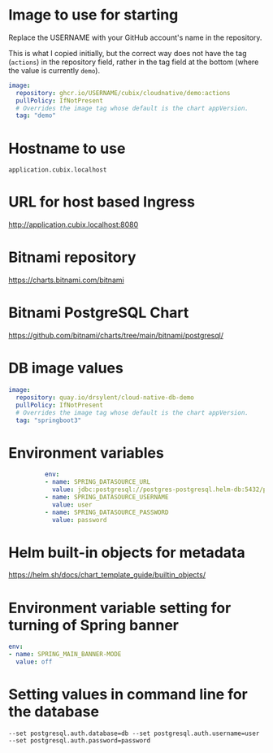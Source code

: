 # Image to use for starting

Replace the USERNAME with your GitHub account's name in the repository.

This is what I copied initially, 
but the correct way does not have the tag (`actions`) in the repository field, rather
in the tag field at the bottom (where the value is currently `demo`).

```yaml
image:
  repository: ghcr.io/USERNAME/cubix/cloudnative/demo:actions
  pullPolicy: IfNotPresent
  # Overrides the image tag whose default is the chart appVersion.
  tag: "demo"
```

# Hostname to use

```
application.cubix.localhost
```

# URL for host based Ingress

http://application.cubix.localhost:8080

# Bitnami repository

https://charts.bitnami.com/bitnami

# Bitnami PostgreSQL Chart

https://github.com/bitnami/charts/tree/main/bitnami/postgresql/

# DB image values

```yaml
image:
  repository: quay.io/drsylent/cloud-native-db-demo
  pullPolicy: IfNotPresent
  # Overrides the image tag whose default is the chart appVersion.
  tag: "springboot3"
```

# Environment variables

```yaml
          env:
          - name: SPRING_DATASOURCE_URL
            value: jdbc:postgresql://postgres-postgresql.helm-db:5432/postgres
          - name: SPRING_DATASOURCE_USERNAME
            value: user
          - name: SPRING_DATASOURCE_PASSWORD
            value: password
```

# Helm built-in objects for metadata

https://helm.sh/docs/chart_template_guide/builtin_objects/

# Environment variable setting for turning of Spring banner

```yaml
env:
- name: SPRING_MAIN_BANNER-MODE
  value: off
```

# Setting values in command line for the database

```shell
--set postgresql.auth.database=db --set postgresql.auth.username=user --set postgresql.auth.password=password
```

